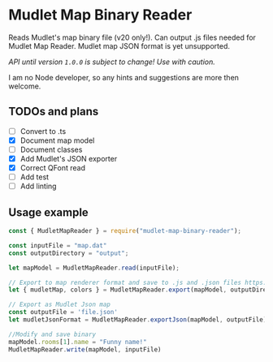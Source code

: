 # Mudlet Map Binary Reader

Reads Mudlet's map binary file (v20 only!). Can output .js files needed for Mudlet Map Reader.
Mudlet map JSON format is yet unsupported.

*API until version `1.0.0` is subject to change! Use with caution.*

I am no Node developer, so any hints and suggestions are more then welcome.

## TODOs and plans

- [ ] Convert to .ts
- [X] Document map model
- [ ] Document classes
- [X] Add Mudlet's JSON exporter
- [X] Correct QFont read
- [ ] Add test
- [ ] Add linting
## Usage example

```js
const { MudletMapReader } = require("mudlet-map-binary-reader");

const inputFile = "map.dat"
const outputDirectory = "output";

let mapModel = MudletMapReader.read(inputFile);

// Export to map renderer format and save to .js and .json files https://github.com/Delwing/js-mudlet-map-renderer
let { mudletMap, colors } = MudletMapReader.export(mapModel, outputDirectory);

// Export as Mudlet Json map
const outputFile = 'file.json'
let mudletJsonFormat = MudletMapReader.exportJson(mapModel, outputFile)

//Modify and save binary
mapModel.rooms[1].name = "Funny name!"
MudletMapReader.write(mapModel, inputFile)
```